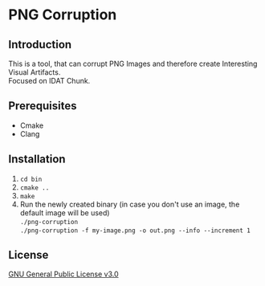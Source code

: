 # PNG Corruption

## Introduction

This is a tool, that can corrupt PNG Images and therefore create Interesting Visual Artifacts.  
Focused on IDAT Chunk.

## Prerequisites

- Cmake
- Clang

## Installation

1. `cd bin`
2. `cmake ..`
3. `make`
4. Run the newly created binary (in case you don't use an image, the default image will be used)  
`./png-corruption`  
`./png-corruption -f my-image.png -o out.png --info --increment 1`

## License

[GNU General Public License v3.0](./LICENSE)

